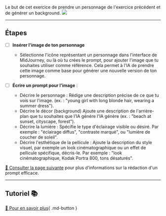 <style>.md-footer{display:none;}</style>
Le but de cet exercice de prendre un personnage de l'exercice précédent et de générer un background. 
<img src="../assets/image/03_rosie_detective.png">
***

## Étapes

- [ ] **Insérer l'image de ton personnage** 
   - Sélectionne l'icône représentant un personnage dans l'interface de MidJourney, ou là où tu crées le prompt, pour ajouter l'image que tu souhaites utiliser comme référence. Cela permet à l'IA de prendre cette image comme base pour générer une nouvelle version de ton personnage.

- [ ] **Écrire un prompt pour l'image** :
   - Décrire le personnage : Rédige une description précise de ce que tu vois sur l'image.  (ex. : "young girl with long blonde hair, wearing a summer dress").  
   - Décrire le décor (background) Ajoute une description de l'arrière-plan que tu souhaites que l'IA génére l'IA génère (ex. : "beach at sunset, cityscape, forest").
   - Décrire la lumière : Spécifie le type d'éclairage visible ou désiré. Par exemple : "éclairage diffus", "contraste marqué", ou "lumière de coucher de soleil".
   - Décrire l'esthétique de la pellicule : Ajoute la description du style visuel, par exemple un look cinématographique ou un effet de pellicule spécifique, décris-le. Par exemple : "look cinématographique, Kodak Portra 800, tons désaturés".
     
[📖 Consulter la page suivante](../ai/prompt.md) pour plus d’informations sur la rédaction d'un prompt efficace.<br>

***

## Tutoriel 📚

[📖 Pour en savoir plus](https://cmontmorency365-my.sharepoint.com/:v:/g/personal/flpilote_cmontmorency_qc_ca/EZwnDl9Wwe9GsCbtAYRbas8B9Ho2tVB0m_eGaWyx1-GRBA?nav=eyJyZWZlcnJhbEluZm8iOnsicmVmZXJyYWxBcHAiOiJPbmVEcml2ZUZvckJ1c2luZXNzIiwicmVmZXJyYWxBcHBQbGF0Zm9ybSI6IldlYiIsInJlZmVycmFsTW9kZSI6InZpZXciLCJyZWZlcnJhbFZpZXciOiJNeUZpbGVzTGlua0NvcHkifX0&e=grtPVC){ .md-button }   <br>

